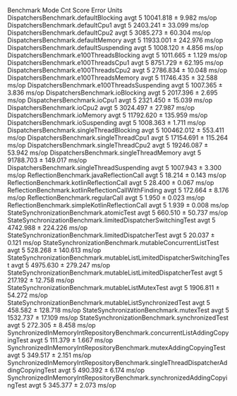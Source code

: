 Benchmark                                                                           Mode  Cnt       Score     Error  Units
DispatchersBenchmark.defaultBlocking                                                avgt    5   10041.818 ±   9.982  ms/op
DispatchersBenchmark.defaultCpu1                                                    avgt    5    2403.241 ±  33.099  ms/op
DispatchersBenchmark.defaultCpu2                                                    avgt    5    3085.273 ±  60.304  ms/op
DispatchersBenchmark.defaultMemory                                                  avgt    5   11933.001 ± 242.976  ms/op
DispatchersBenchmark.defaultSuspending                                              avgt    5    1008.120 ±   4.856  ms/op
DispatchersBenchmark.e100ThreadsBlocking                                            avgt    5    1011.665 ±   1.129  ms/op
DispatchersBenchmark.e100ThreadsCpu1                                                avgt    5    8751.729 ±  62.195  ms/op
DispatchersBenchmark.e100ThreadsCpu2                                                avgt    5    2786.834 ±  10.048  ms/op
DispatchersBenchmark.e100ThreadsMemory                                              avgt    5   11746.435 ±  32.588  ms/op
DispatchersBenchmark.e100ThreadsSuspending                                          avgt    5    1007.365 ±   3.836  ms/op
DispatchersBenchmark.ioBlocking                                                     avgt    5    2017.396 ±   2.695  ms/op
DispatchersBenchmark.ioCpu1                                                         avgt    5    2321.450 ±  15.039  ms/op
DispatchersBenchmark.ioCpu2                                                         avgt    5    3024.497 ±  27.987  ms/op
DispatchersBenchmark.ioMemory                                                       avgt    5   11792.620 ± 135.959  ms/op
DispatchersBenchmark.ioSuspending                                                   avgt    5    1008.363 ±   1.711  ms/op
DispatchersBenchmark.singleThreadBlocking                                           avgt    5  100462.012 ± 553.411  ms/op
DispatchersBenchmark.singleThreadCpu1                                               avgt    5   17154.691 ± 115.264  ms/op
DispatchersBenchmark.singleThreadCpu2                                               avgt    5   19246.087 ±  53.942  ms/op
DispatchersBenchmark.singleThreadMemory                                             avgt    5   91788.703 ± 149.017  ms/op
DispatchersBenchmark.singleThreadSuspending                                         avgt    5    1007.943 ±   3.300  ms/op
ReflectionBenchmark.javaReflectionCall                                              avgt    5      18.214 ±   0.143  ms/op
ReflectionBenchmark.kotlinReflectionCall                                            avgt    5      28.400 ±   0.067  ms/op
ReflectionBenchmark.kotlinReflectionCallWithFinding                                 avgt    5     172.664 ±   8.176  ms/op
ReflectionBenchmark.regularCall                                                     avgt    5       1.950 ±   0.023  ms/op
ReflectionBenchmark.simpleKotlinReflectionCall                                      avgt    5       1.939 ±   0.008  ms/op
StateSynchronizationBenchmark.atomicTest                                            avgt    5     660.510 ±  50.737  ms/op
StateSynchronizationBenchmark.limitedDispatcherSwitchingTest                        avgt    5    4742.988 ± 224.226  ms/op
StateSynchronizationBenchmark.limitedDispatcherTest                                 avgt    5      20.037 ±   0.121  ms/op
StateSynchronizationBenchmark.mutableConcurrentListTest                             avgt    5     528.268 ± 140.613  ms/op
StateSynchronizationBenchmark.mutableListLimitedDispatcherSwitchingTest             avgt    5    4975.630 ± 279.247  ms/op
StateSynchronizationBenchmark.mutableListLimitedDispatcherTest                      avgt    5     217.192 ±  12.758  ms/op
StateSynchronizationBenchmark.mutableListMutexTest                                  avgt    5    1906.811 ±  54.272  ms/op
StateSynchronizationBenchmark.mutableListSynchronizedTest                           avgt    5     458.582 ± 128.718  ms/op
StateSynchronizationBenchmark.mutexTest                                             avgt    5    1532.737 ±  17.109  ms/op
StateSynchronizationBenchmark.synchronizedTest                                      avgt    5     272.305 ±   8.458  ms/op
SynchronizedInMemoryIntRepositoryBenchmark.concurrentListAddingCopyingTest          avgt    5     111.379 ±   1.667  ms/op
SynchronizedInMemoryIntRepositoryBenchmark.mutexAddingCopyingTest                   avgt    5     349.517 ±   2.151  ms/op
SynchronizedInMemoryIntRepositoryBenchmark.singleThreadDispatcherAddingCopyingTest  avgt    5     490.392 ±   6.174  ms/op
SynchronizedInMemoryIntRepositoryBenchmark.synchronizedAddingCopyingTest            avgt    5     345.377 ±   2.073  ms/op
